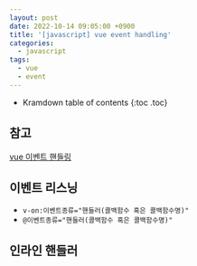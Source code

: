 ```yaml
---
layout: post
date: 2022-10-14 09:05:00 +0900
title: '[javascript] vue event handling'
categories:
  - javascript
tags:
  - vue
  - event
---
```


* Kramdown table of contents
{:toc .toc}

## 참고

[vue 이벤트 핸들링](https://vuejs.org/guide/essentials/event-handling.html)


## 이벤트 리스닝

- `v-on:이벤트종류="핸들러(콜백함수 혹은 콜백함수명)"`
- `@이벤트종류="핸들러(콜백함수 혹은 콜백함수명)"`


## 인라인 핸들러

